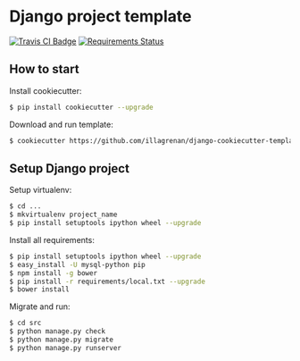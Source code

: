 # Django project template #

[![Travis CI Badge](https://api.travis-ci.org/illagrenan/django-cookiecutter-template.png)](https://travis-ci.org/illagrenan/django-cookiecutter-template)&nbsp;[![Requirements Status](https://requires.io/github/illagrenan/django-cookiecutter-template/requirements.svg?branch=master)](https://requires.io/github/illagrenan/django-cookiecutter-template/requirements/?branch=master)

## How to start ##

Install cookiecutter:
```bash
$ pip install cookiecutter --upgrade
```

Download and run template:
```bash
$ cookiecutter https://github.com/illagrenan/django-cookiecutter-template.git
```

## Setup Django project ##

Setup virtualenv:
```bash
$ cd ...
$ mkvirtualenv project_name
$ pip install setuptools ipython wheel --upgrade
```
Install all requirements:
```bash
$ pip install setuptools ipython wheel --upgrade
$ easy_install -U mysql-python pip
$ npm install -g bower
$ pip install -r requirements/local.txt --upgrade
$ bower install
```

Migrate and run:
```bash
$ cd src
$ python manage.py check
$ python manage.py migrate
$ python manage.py runserver
```